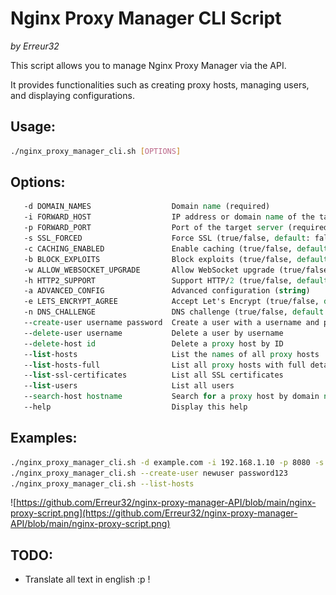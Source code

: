 
# Nginx Proxy Manager CLI Script

_by Erreur32_

This script allows you to manage Nginx Proxy Manager via the API.

It provides functionalities such as creating proxy hosts, managing users, and displaying configurations.

## Usage:
```bash
./nginx_proxy_manager_cli.sh [OPTIONS]
```

## Options:
```tcl
   -d DOMAIN_NAMES                  Domain name (required)
   -i FORWARD_HOST                  IP address or domain name of the target server (required)
   -p FORWARD_PORT                  Port of the target server (required)
   -s SSL_FORCED                    Force SSL (true/false, default: false)
   -c CACHING_ENABLED               Enable caching (true/false, default: false)
   -b BLOCK_EXPLOITS                Block exploits (true/false, default: true)
   -w ALLOW_WEBSOCKET_UPGRADE       Allow WebSocket upgrade (true/false, default: false)
   -h HTTP2_SUPPORT                 Support HTTP/2 (true/false, default: true)
   -a ADVANCED_CONFIG               Advanced configuration (string)
   -e LETS_ENCRYPT_AGREE            Accept Let's Encrypt (true/false, default: false)
   -n DNS_CHALLENGE                 DNS challenge (true/false, default: false)
   --create-user username password  Create a user with a username and password
   --delete-user username           Delete a user by username
   --delete-host id                 Delete a proxy host by ID
   --list-hosts                     List the names of all proxy hosts
   --list-hosts-full                List all proxy hosts with full details
   --list-ssl-certificates          List all SSL certificates
   --list-users                     List all users
   --search-host hostname           Search for a proxy host by domain name
   --help                           Display this help
```

## Examples:
```bash
./nginx_proxy_manager_cli.sh -d example.com -i 192.168.1.10 -p 8080 -s true
./nginx_proxy_manager_cli.sh --create-user newuser password123
./nginx_proxy_manager_cli.sh --list-hosts
```

![https://github.com/Erreur32/nginx-proxy-manager-API/blob/main/nginx-proxy-script.png](https://github.com/Erreur32/nginx-proxy-manager-API/blob/main/nginx-proxy-script.png)

## TODO:
- Translate all text in english :p !
